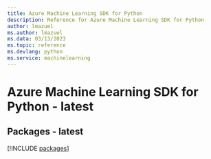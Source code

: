```yaml
---
title: Azure Machine Learning SDK for Python
description: Reference for Azure Machine Learning SDK for Python
author: lmazuel
ms.author: lmazuel
ms.data: 03/13/2023
ms.topic: reference
ms.devlang: python
ms.service: machinelearning
---
```

# Azure Machine Learning SDK for Python - latest
## Packages - latest
[!INCLUDE [packages](machine-learning-index.md)]